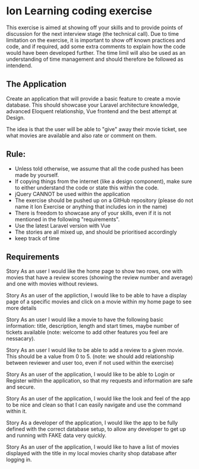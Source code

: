 # Ion Learning coding exercise

This exercise is aimed at showing off your skills and to provide points of discussion for the next interview stage (the technical call). Due to time limitation on the exercise, it is important to show off known practices and code, and if required, add some extra comments to explain how the code would have been developed further. The time limil will also be used as an understanding of time management and should therefore be followed as intendend.

## The Application

Create an application that will provide a basic feature to create a movie database. This should showcase your Laravel architecture knowledge, advanced Eloquent relationship, Vue frontend and the best attempt at Design.

The idea is that the user will be able to "give" away their movie ticket, see what movies are available and also rate or comment on them.

##  Rule:
- Unless told otherwise, we assume that all the code pushed has been made by yourself.
- If copying things from the internet (like a design component), make sure to either understand the code or state this within the code.
- jQuery CANNOT be used within the application
- The exercise should be pushed up on a GitHub repository (please do not name it Ion Exercise or anything that includes ion in the name)
- There is freedom to showcase any of your skills, even if it is not mentioned in the following "requirements".
- Use the latest Laravel version with Vue
- The stories are all mixed up, and should be prioritised accordingly
- keep track of time

## Requirements



Story
As an user I would like the home page to show two rows, one with movies that have a review scores (showing the review number and average) and one with movies without reviews.

Story
As an user of the appliction, I would like to be able to have a display page of a specific movies and click on a movie within my home page to see more details 

Story
As an user I would like a movie to have the following basic information: title, description, length and start times, maybe number of tickets available (note: welcome to add other features you feel are nessacary).

Story
As an user I would like to be able to add a review to a given movie. This should be a value from 0 to 5. (note: we should add relationship between reviewer and user too, even if not used within the exercise)

Story
As an user of the application, I would like to be able to Login or Register within the application, so that my requests and information are safe and secure.

Story
As an user of the application, I would like the look and feel of the app to be nice and clean so that I can easily navigate and use the command within it.

Story
As a developer of the application, I would like the app to be fully defined with the correct database setup, to allow any developer to get up and running with FAKE data very quickly.

Story
As an user of the application, I would like to have a list of movies displayed with the title in my local movies charity shop database after logging in.